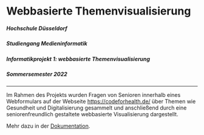 # Webbasierte Themenvisualisierung

##### Hochschule Düsseldorf
##### Studiengang Medieninformatik
##### Informatikprojekt 1: webbasierte Themenvisualisierung
##### Sommersemester 2022

<hr />

Im Rahmen des Projekts wurden Fragen von Senioren innerhalb eines Webformulars auf der Webseite https://codeforhealth.de/ über Themen wie Gesundheit und Digitalisierung gesammelt und anschließend durch eine seniorenfreundlich gestaltete webbasierte Visualisierung dargestellt. 

Mehr dazu in der [Dokumentation](https://github.com/Nilsu2001/Webbasierte-Themenvisualisierung/files/13834183/Dokumentation.pdf).


